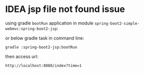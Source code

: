 # IDEA jsp file not found issue

using gradle `bootRun` application in module `spring-boot2-simple-webmvc:spring-boot2-jsp`:

or below gradle task in command line:

    gradle :spring-boot2-jsp:bootRun
   
then access url: 

    http://localhost:8080/index?time=1